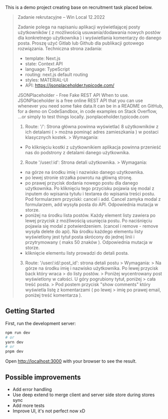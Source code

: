 This is a demo project creating base on recruitment task placed below.

> Zadanie rekrutacyjne – Win Local 12.2022
>
>Zadanie polega na napisaniu aplikacji wyświetlającej posty użytkowników ( z możliwością usuwania/dodawania
> nowych postów dla konkretnego użytkownika ) i wyświetlania komentarzy do danego posta. Proszę użyć Gitlab
> lub Github dla publikacji gotowego rozwiązania.
> Techniczna strona zadania:
>- template: Next.js
>- state: Context API
>- language: TypeScript
>- routing: next.js default routing
>- styles: MATERIAL-UI
>- API: https://jsonplaceholder.typicode.com/
>
>JSONPlaceholder - Free Fake REST API
> When to use. JSONPlaceholder is a free online REST API that you can use
> whenever you need some fake data.It can be in a README on GitHub, for
> a demo on CodeSandbox, in code examples on Stack Overflow, ...or
> simply to test things locally.
> jsonplaceholder.typicode.com
>
>1. Route: '/': Strona główna powinna wyświetlać 8 użytkowników z ich detalami (
    > można pominąć adres zamieszkania ) w postaci klasycznych kostek.
    > Wymagania:
>- Po kliknięciu kostki z użytkownikiem aplikacja powinna przenieść nas do
   > podstrony z detalami danego użytkownika.
>2. Route '/user/:id': Strona detali użytkownika.
    > Wymagania:
>- na górze na środku imię i nazwisko danego użytkownika.
>- po lewej stronie strzałka powrotu na główną stronę.
>- po prawej przycisk dodania nowego postu dla danego użytkownika. Po kliknięciu
   > tego przycisku pojawia się modal z inputem do wpisania tytułu i textarea do
   > wpisania treści postu. Pod formularzem przyciski: cancel i add. Cancel zamyka modal
   > z formularzem, add wysyła posta do API. Odpowiednia mutacja w storze.
>- poniżej na środku lista postów. Każdy element listy zawiera po lewej przycisk z
   > możliwością usunięcia postu. Po naciśnięciu pojawia się modal z potwierdzeniem.
   > (cancel i remove - remove wysyła delete do api). Na środku każdego elementu listy
   > wyświetlony jest tytuł posta skrócony do jednej linii i przytrymowany ( maks 50
   > znaków ). Odpowiednia mutacja w storze.
>- kliknięcie elementu listy prowadzi do detali posta.
> 3. Route: '/user/:id/:post_id': strona detali postu
     > Wymagania:
     > Na górze na środku imię i nazwisko użytkownika. Po lewej przycisk back który wraca
     > do listy postów.
     > Poniżej wycentrowany post wyświetlony w całości. U góry pogrubiony tytuł, poniżej
     > cała treść posta.
     > Pod postem przycisk "show comments" który wyświetla listę z komentarzami ( po lewej
     > imię po prawej email, poniżej treść komentarza ).

## Getting Started

First, run the development server:

```bash
npm run dev
# or
yarn dev
# or
pnpm dev
```

Open [http://localhost:3000](http://localhost:3000) with your browser to see the result.

## Possible improvements

- Add error handling
- Use deep extend to merge client and server side store during stores sync
- Add more tests
- Improve UI, it's not perfect now xD